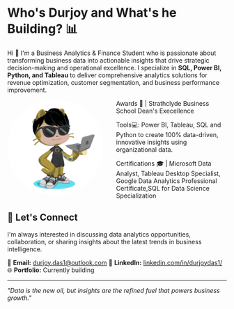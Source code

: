 # Who's Durjoy and What's he Building? 📊

Hi 👋 I'm a Business Analytics & Finance Student who is passionate about transforming business data into actionable insights that drive strategic decision-making and operational excellence. I specialize in **SQL, Power BI, Python, and Tableau** to deliver comprehensive analytics solutions for revenue optimization, customer segmentation, and business performance improvement.


<img align="left" src="https://github.com/durjoyliw/durjoyliw/blob/b7c5e2f3e4b1741fe7bfd37a7600ca8d8bdcb177/72977219.png" width="220px" height="220px" style="border-radius: 50%; margin-right: 30px; margin-bottom: 20px;"/>

Awards 🎉 | Strathclyde Business School Dean's Execellence 

Tools💻: Power BI, Tableau, SQL and Python to create 100% data-driven, innovative insights using organizational data.

Certifications 🎓 | Microsoft Data Analyst, Tableau Desktop Specialist, Google Data Analytics Professional Certificate,SQL for Data Science Specialization

## 🤝 Let's Connect
I'm always interested in discussing data analytics opportunities, collaboration, or sharing insights about the latest trends in business intelligence.

📧 **Email:** durjoy.das1@outlook.com 
💼 **LinkedIn:** [linkedin.com/in/durjoydas1/](https://linkedin.com/in/durjoydas1/)  
🌐 **Portfolio:** Currently building

---
*"Data is the new oil, but insights are the refined fuel that powers business growth."*
